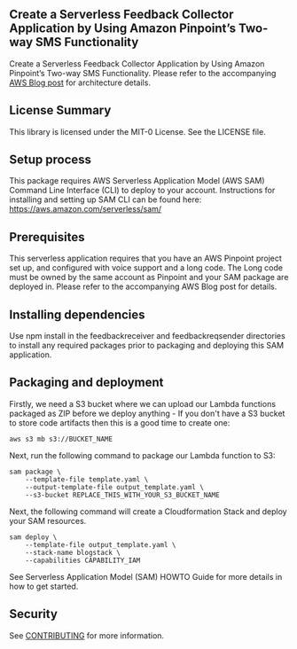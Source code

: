 ## Create a Serverless Feedback Collector Application by Using Amazon Pinpoint’s Two-way SMS Functionality

Create a Serverless Feedback Collector Application by Using Amazon Pinpoint’s Two-way SMS Functionality. Please refer to the accompanying [AWS Blog post](https://aws.amazon.com/blogs/messaging-and-targeting/create-a-serverless-feedback-collector-application-by-using-amazon-pinpoints-two-way-sms-functionality/) for architecture details.

## License Summary
This library is licensed under the MIT-0 License. See the LICENSE file.

## Setup process
This package requires AWS Serverless Application Model (AWS SAM) Command Line Interface (CLI) to deploy to your account. Instructions for installing and setting up SAM CLI can be found here: https://aws.amazon.com/serverless/sam/

## Prerequisites
This serverless application requires that you have an AWS Pinpoint project set up, and configured with voice support and a long code. The Long code must be owned by the same account as Pinpoint and your SAM package are deployed in. Please refer to the accompanying AWS Blog post for details.

## Installing dependencies
Use npm install in the feedbackreceiver and feedbackreqsender directories to install any required packages prior to packaging and deploying this SAM application.

## Packaging and deployment
Firstly, we need a S3 bucket where we can upload our Lambda functions packaged as ZIP before we deploy anything - If you don't have a S3 bucket to store code artifacts then this is a good time to create one:
~~~
aws s3 mb s3://BUCKET_NAME
~~~
Next, run the following command to package our Lambda function to S3:
~~~
sam package \
    --template-file template.yaml \
    --output-template-file output_template.yaml \
    --s3-bucket REPLACE_THIS_WITH_YOUR_S3_BUCKET_NAME
~~~
Next, the following command will create a Cloudformation Stack and deploy your SAM resources.
~~~
sam deploy \
    --template-file output_template.yaml \
    --stack-name blogstack \
    --capabilities CAPABILITY_IAM
~~~    
See Serverless Application Model (SAM) HOWTO Guide for more details in how to get started.

## Security

See [CONTRIBUTING](CONTRIBUTING.md#security-issue-notifications) for more information.
